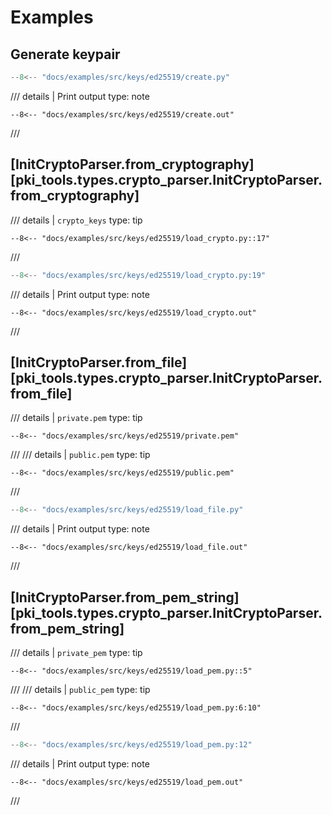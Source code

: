 # Examples

## Generate keypair

```python
--8<-- "docs/examples/src/keys/ed25519/create.py"
```

/// details | Print output
    type: note
``` 
--8<-- "docs/examples/src/keys/ed25519/create.out"
```
///

## [InitCryptoParser.from_cryptography][pki_tools.types.crypto_parser.InitCryptoParser.from_cryptography]

/// details | `crypto_keys`
    type: tip
```
--8<-- "docs/examples/src/keys/ed25519/load_crypto.py::17"
```
///

```python
--8<-- "docs/examples/src/keys/ed25519/load_crypto.py:19"
```

/// details | Print output
    type: note
``` 
--8<-- "docs/examples/src/keys/ed25519/load_crypto.out"
```
///

## [InitCryptoParser.from_file][pki_tools.types.crypto_parser.InitCryptoParser.from_file]

/// details | `private.pem`
    type: tip
```
--8<-- "docs/examples/src/keys/ed25519/private.pem"
```
///
/// details | `public.pem`
    type: tip
```
--8<-- "docs/examples/src/keys/ed25519/public.pem"
```
///

```python
--8<-- "docs/examples/src/keys/ed25519/load_file.py"
```

/// details | Print output
    type: note
``` 
--8<-- "docs/examples/src/keys/ed25519/load_file.out"
```
///

## [InitCryptoParser.from_pem_string][pki_tools.types.crypto_parser.InitCryptoParser.from_pem_string]

/// details | `private_pem`
    type: tip
```
--8<-- "docs/examples/src/keys/ed25519/load_pem.py::5"
```
///
/// details | `public_pem`
    type: tip
```
--8<-- "docs/examples/src/keys/ed25519/load_pem.py:6:10"
```
///

```python
--8<-- "docs/examples/src/keys/ed25519/load_pem.py:12"
```

/// details | Print output
    type: note
``` 
--8<-- "docs/examples/src/keys/ed25519/load_pem.out"
```
///
